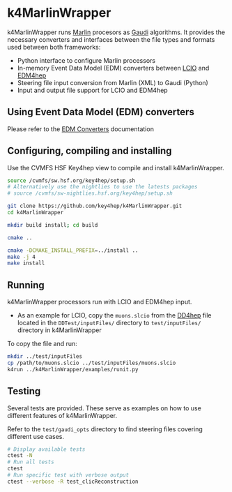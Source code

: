 # k4MarlinWrapper

k4MarlinWrapper runs [Marlin](https://github.com/iLCSoft/Marlin) procesors as [Gaudi](https://gitlab.cern.ch/gaudi/Gaudi) algorithms.
It provides the necessary converters and interfaces between the file types and formats used between both frameworks:
- Python interface to configure Marlin processors
- In-memory Event Data Model (EDM) converters between [LCIO](https://github.com/iLCSoft/LCIO) and [EDM4hep](https://github.com/key4hep/EDM4hep)
- Steering file input conversion from Marlin (XML) to Gaudi (Python)
- Input and output file support for LCIO and EDM4hep

## Using Event Data Model (EDM) converters

Please refer to the [EDM Converters](./doc/edmConverters.md) documentation


## Configuring, compiling and installing

Use the CVMFS HSF Key4hep view to compile and install k4MarlinWrapper.

```bash
source /cvmfs/sw.hsf.org/key4hep/setup.sh
# Alternatively use the nightlies to use the latests packages
# source /cvmfs/sw-nightlies.hsf.org/key4hep/setup.sh

git clone https://github.com/key4hep/k4MarlinWrapper.git
cd k4MarlinWrapper

mkdir build install; cd build

cmake ..

cmake -DCMAKE_INSTALL_PREFIX=../install ..
make -j 4
make install
```


## Running

k4MarlinWrapper processors run with LCIO and EDM4hep input.
- As an example for LCIO, copy the `muons.slcio` from the [DD4hep](https://github.com/AIDASoft/DD4hep) file located in the `DDTest/inputFiles/` directory to `test/inputFiles/` directory in k4MarlinWrapper

To copy the file and run:
```bash
mkdir ../test/inputFiles
cp /path/to/muons.slcio ../test/inputFiles/muons.slcio
k4run ../k4MarlinWrapper/examples/runit.py
```


## Testing

Several tests are provided. These serve as examples on how to use different features of k4MarlinWrapper.

Refer to the `test/gaudi_opts` directory to find steering files covering different use cases.

```bash
# Display available tests
ctest -N
# Run all tests
ctest
# Run specific test with verbose output
ctest --verbose -R test_clicReconstruction
```
